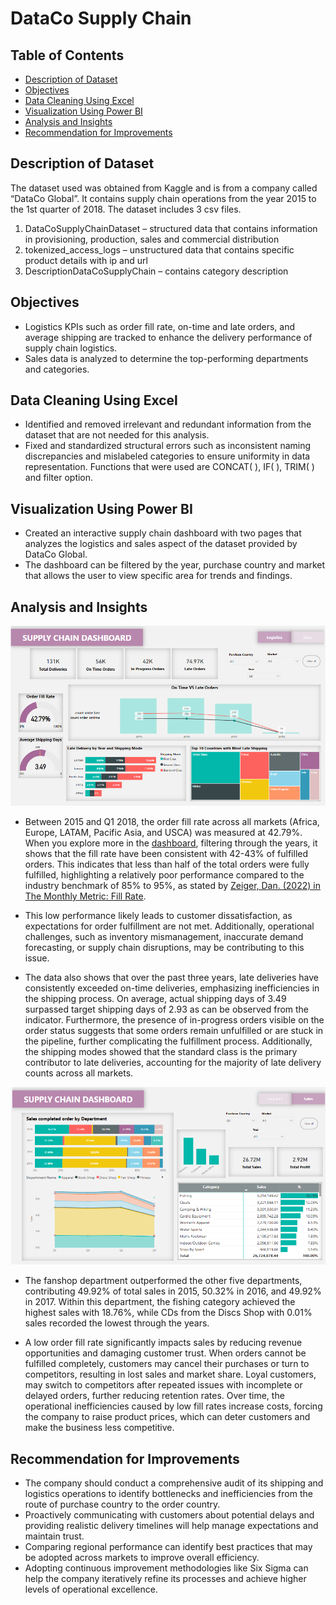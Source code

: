 # DataCo Supply Chain

## Table of Contents
- [Description of Dataset](#description-of-dataset)
- [Objectives](#objectives)
- [Data Cleaning Using Excel](#data-cleaning-using-excel)
- [Visualization Using Power BI](#visualization-using-powerbi)
- [Analysis and Insights](#analysis-and-insights)
- [Recommendation for Improvements](#recommendation-for-improvements)

## Description of Dataset 
The dataset used was obtained from Kaggle and is from a company called “DataCo Global”. It contains supply chain operations from the year 2015 to the 1st quarter of 2018. 
The dataset includes 3 csv files.
1.	DataCoSupplyChainDataset – structured data that contains information in provisioning, production, sales and commercial distribution
2.	tokenized_access_logs – unstructured data that contains specific product details with ip and url
3.	DescriptionDataCoSupplyChain – contains category description

## Objectives
* Logistics KPIs such as order fill rate, on-time and late orders, and average shipping are tracked to enhance the delivery performance of supply chain logistics.
* Sales data is analyzed to determine the top-performing departments and categories.

## Data Cleaning Using Excel
*	Identified and removed irrelevant and redundant information from the dataset that are not needed for this analysis. 
* Fixed and standardized structural errors such as inconsistent naming discrepancies and mislabeled categories to ensure uniformity in data representation. Functions that were used are CONCAT( ), IF( ), TRIM( ) and filter option. 

## Visualization Using Power BI
*	Created an interactive supply chain dashboard with two pages that analyzes the logistics and sales aspect of the dataset provided by DataCo Global.
*	The dashboard can be filtered by the year, purchase country and market that allows the user to view specific area for trends and findings.

## Analysis and Insights
![](https://github.com/thatlaconic/DataCo-Supply-Chain-/blob/main/logistics.PNG)
* Between 2015 and Q1 2018, the order fill rate across all markets (Africa, Europe, LATAM, Pacific Asia, and USCA) was measured at 42.79%. When you explore more in the [dashboard](https://github.com/thatlaconic/DataCo-Supply-Chain-/blob/main/Supply%20Chain%20Dashboard%20for%20DataCo.pbix), filtering through the years, it shows that the fill rate have been consistent with 42-43% of fulfilled orders. This indicates that less than half of the total orders were fully fulfilled, highlighting a relatively poor performance compared to the industry benchmark of 85% to 95%, as stated by [Zeiger, Dan. (2022) in The Monthly Metric: Fill Rate](https://www.ismworld.org/supply-management-news-and-reports/news-publications/inside-supply-management-magazine/blog/2022/2022-07/the-monthly-metric-fill-rate/).
  
* This low performance likely leads to customer dissatisfaction, as expectations for order fulfillment are not met. Additionally, operational challenges, such as inventory mismanagement, inaccurate              demand forecasting, or supply chain disruptions, may be contributing to this issue.

*	The data also shows that over the past three years, late deliveries have consistently exceeded on-time deliveries, emphasizing inefficiencies in the shipping process.  On average, actual shipping days of 3.49 surpassed target shipping days of 2.93 as can be observed from the indicator. Furthermore, the presence of in-progress orders visible on the order status suggests that some orders remain unfulfilled or are stuck in the pipeline, further complicating the fulfillment process. Additionally, the shipping modes showed that the standard class is the primary contributor to late deliveries, accounting for the majority of late delivery counts across all markets.
  
![](https://github.com/thatlaconic/DataCo-Supply-Chain-/blob/main/sales.PNG)
*	The fanshop department outperformed the other five departments, contributing 49.92% of total sales in 2015, 50.32% in 2016, and 49.92% in 2017. Within this department, the fishing category achieved the highest sales with 18.76%, while CDs from the Discs Shop with 0.01% sales recorded the lowest through the years.

*	A low order fill rate significantly impacts sales by reducing revenue opportunities and damaging customer trust. When orders cannot be fulfilled completely, customers may cancel their purchases or turn to competitors, resulting in lost sales and market share. Loyal customers, may switch to competitors after repeated issues with incomplete or delayed orders, further reducing retention rates. Over time, the operational inefficiencies caused by low fill rates increase costs, forcing the company to raise product prices, which can deter customers and make the business less competitive.

## Recommendation for Improvements
*	The company should conduct a comprehensive audit of its shipping and logistics operations to identify bottlenecks and inefficiencies from the route of purchase country to the order country. 
*	Proactively communicating with customers about potential delays and providing realistic delivery timelines will help manage expectations and maintain trust.
*	Comparing regional performance can identify best practices that may be adopted across markets to improve overall efficiency. 
*	Adopting continuous improvement methodologies like Six Sigma can help the company iteratively refine its processes and achieve higher levels of operational excellence.


